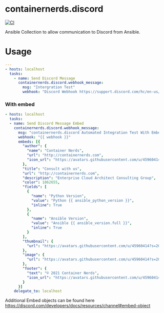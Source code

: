 # containernerds.discord
[![CI](https://github.com/ContainerNerds/containernerds.discord/actions/workflows/ansible-test.yml/badge.svg?branch=main)](https://github.com/ContainerNerds/containernerds.discord/actions/workflows/ansible-test.yml)


Ansible Collection to allow communication to Discord from Ansible.



# Usage
```yml
---
- hosts: localhost
  tasks:
    - name: Send Discord Message
      containernerds.discord.webhook_message:
        msg: "Intergration Test"
        webhook: "Discord Webhook https://support.discord.com/hc/en-us/articles/228383668-Intro-to-Webhooks"
```

### With embed
```yml
- hosts: localhost
  tasks:
  - name: Send Discord Message Embed
    containernerds.discord.webhook_message:
      msg: "containernerds.discord Automated Integration Test With Embed"
      webhook: "{{ webhook }}"
      embeds: [{
        "author": {
          "name": "Container Nerds",
          "url": "http://containernerds.com",
          "icon_url": "https://avatars.githubusercontent.com/u/45960414?s=200&v=4"
        },
        "title": "Consult with us",
        "url": "http://containernerds.com",
        "description": "Enterprise Cloud Architect Consulting Group",
        "color": 1862655,
        "fields": [
          {
            "name": "Python Version",
            "value": "Python {{ ansible_python_version }}",
            "inline": True
          },
          {
            "name": "Ansible Version",
            "value": "Ansible {{ ansible_version.full }}",
            "inline": True
          }
        ],
        "thumbnail": {
          "url": "https://avatars.githubusercontent.com/u/45960414?s=200&v=4"
        },
        "image": {
          "url": "https://avatars.githubusercontent.com/u/45960414?s=200&v=4"
        },
        "footer": {
          "text": "© 2021 Container Nerds",
          "icon_url": "https://avatars.githubusercontent.com/u/45960414?s=200&v=4"
        }
      }]
    delegate_to: localhost
```
Additional Embed objects can be found here https://discord.com/developers/docs/resources/channel#embed-object